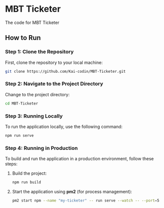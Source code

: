 # MBT Ticketer
The code for MBT Ticketer

## How to Run

### Step 1: Clone the Repository
First, clone the repository to your local machine:

```bash
git clone https://github.com/Kai-codin/MBT-Ticketer.git
```

### Step 2: Navigate to the Project Directory
Change to the project directory:

```bash
cd MBT-Ticketer
```

### Step 3: Running Locally
To run the application locally, use the following command:

```bash
npm run serve
```

### Step 4: Running in Production
To build and run the application in a production environment, follow these steps:

1. Build the project:

    ```bash
    npm run build
    ```

2. Start the application using **pm2** (for process management):

    ```bash
    pm2 start npm --name "my-ticketer" -- run serve --watch -- --port=5000 --host=0.0.0.0 --output ~/.pm2/logs/my-ticketer-out.log --error ~/.pm2/logs/my-ticketer-error.log
    ```

